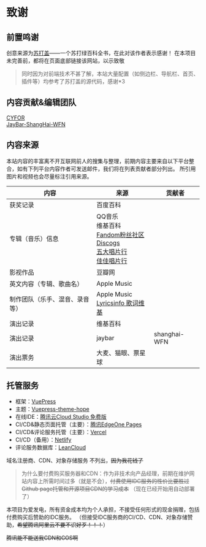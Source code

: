 # 致谢
## 前置鸣谢
创意来源为[苏打盖](https://sodaguide.cn/ "苏打盖")——一个苏打绿百科全书，在此对该作者表示感谢！
在本项目未完善前，都将在页面底部链接该网站，以示致敬
>同时因为对前端技术不甚了解，本站大量配置（如侧边栏、导航栏、首页、插件等）均参考了苏打盖的源代码，感谢*3

## 内容贡献&编辑团队
[CYFOR](http://www.cyfor.cn "CYFOR")  
[JayBar-ShangHai-WFN](https://www.jaychou.wiki/ "shanghai-WFN")

## 内容来源

本站内容的丰富离不开互联网前人的搜集与整理，前期内容主要来自以下平台整合，如有下列平台内容作者可发送邮件，我们将在列表贡献者部分列出。
所引用图片和视频也会尽量标注引用来源。

| 内容  | 来源  | 贡献者  |
| ------------ | ------------ | ------------ |
| 获奖记录  | 百度百科  |   |
| 专辑（音乐）信息  | QQ音乐 <br/> 维基百科 <br/> [Fandom粉丝社区](https://www.fandom.com/) <br/> [Discogs](https://www.discogs.com/) <br/> [五大唱片行](https://www.5music.com.tw/) <br/>[佳佳唱片行](https://www.ccr.com.tw/)  |   |
| 影视作品  | 豆瓣网  |   |
| 英文内容（专辑、歌曲名）  | Apple Music  |   |
| 制作团队（乐手、混音、录音等）  | Apple Music <br/> [Lyricsinfo 歌词维基](https://www.musico.wiki/)  |   |
| 演出记录  | 维基百科  |   |
| 演出记录  | jaybar  | shanghai-WFN  |
| 演出票务  | 大麦、猫眼、票星球  |   |

## 托管服务
- 框架：[VuePress](https://v2.vuepress.vuejs.org/zh/ "VuePress")
- 主题：[Vuepress-theme-hope](https://theme-hope.vuejs.press/ "Vuepress-theme-hope")
- 在线IDE：[腾讯云Cloud Studio 免费版](https://https://cloud.tencent.com/product/cloudstudio "腾讯云Cloud Studio")
- CI/CD&静态页面托管（主要）：[腾讯EdgeOne Pages](https://edgeone.ai/zh/products/pages "腾讯EdgeOne Pages")
- CI/CD&评论服务托管（主要）：[Vercel](https://vercel.com/ "Vercel")
- CI/CD（备用）：[Netlify](https://www.netlify.com/ "Netlify")
- 评论服务数据库：[LeanCloud](https://leancloud.cn/ "LeanCloud")

域名注册商、CDN、对象存储服务 不列出，~~因为我花钱了~~
> 为什么要付费购买服务器和CDN：作为非技术向产品经理，前期在维护网站内容上所需时间过多（就是不会），~~付费使用IDC服务的性价比要胜过Github page托管和开源项目CDN的学习成本~~ （现在已经开始用自动部署了）

本项目为爱发电，所有资金成本均为个人承担，不接受任何形式的现金捐赠，包括付费购买后赞助的IDC服务。
（但接受IDC服务商的CI/CD、CDN、对象存储赞助，~~希望腾讯阿里云不要不识好歹！！！~~）



~~腾讯能不能送我CDN和COS啊~~